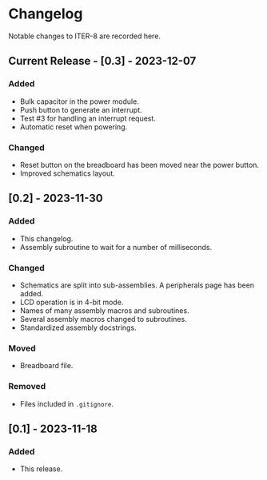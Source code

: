 # Changelog

Notable changes to ITER-8 are recorded here.


## Current Release - [0.3] - 2023-12-07

### Added

- Bulk capacitor in the power module.
- Push button to generate an interrupt.
- Test #3 for handling an interrupt request.
- Automatic reset when powering.

### Changed

- Reset button on the breadboard has been moved near the power button.
- Improved schematics layout.


## [0.2] - 2023-11-30

### Added

- This changelog.
- Assembly subroutine to wait for a number of milliseconds.

### Changed

- Schematics are split into sub-assemblies. A peripherals page has been added.
- LCD operation is in 4-bit mode.
- Names of many assembly macros and subroutines.
- Several assembly macros changed to subroutines.
- Standardized assembly docstrings.

### Moved

- Breadboard file.

### Removed

- Files included in `.gitignore`.


## [0.1] - 2023-11-18

### Added

- This release.
